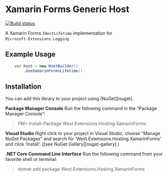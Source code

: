 # Xamarin Forms Generic Host
[![Build status](https://dev.azure.com/jamiewest/AppCenterLogger/_apis/build/status/AppCenterLogger-CI)](https://dev.azure.com/jamiewest/AppCenterLogger/_build/latest?definitionId=27)

A Xamarin Forms ```IHostLifetime``` implementation for `Microsoft.Extensions.Logging`. 

## Example Usage
```csharp
    var host = new HostBuilder()
        .UseXamarinFormsLifetime()
```

## Installation

You can add this library to your project using [NuGet][nuget].

**Package Manager Console**
Run the following command in the “Package Manager Console”:

> PM> Install-Package West.Extensions.Hosting.XamarinForms

**Visual Studio**
Right click to your project in Visual Studio, choose “Manage NuGet Packages” and search for ‘West.Extensions.Hosting.XamarinForms’ and click ‘Install’.
([see NuGet Gallery][nuget-gallery].)

**.NET Core Command Line Interface**
Run the following command from your favorite shell or terminal:

> dotnet add package West.Extensions.Hosting.XamarinForms
